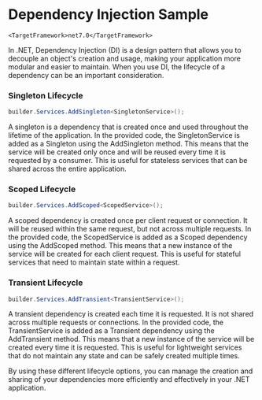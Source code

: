 # Dependency Injection Sample

```
<TargetFramework>net7.0</TargetFramework>
```

In .NET, Dependency Injection (DI) is a design pattern that allows you to decouple an object's creation and usage, making your application more modular and easier to maintain. When you use DI, the lifecycle of a dependency can be an important consideration.

### Singleton Lifecycle
```csharp
builder.Services.AddSingleton<SingletonService>();
```
A singleton is a dependency that is created once and used throughout the lifetime of the application. In the provided code, the SingletonService is added as a Singleton using the AddSingleton method. This means that the service will be created only once and will be reused every time it is requested by a consumer. This is useful for stateless services that can be shared across the entire application.


### Scoped Lifecycle
~~~csharp
builder.Services.AddScoped<ScopedService>();
~~~
A scoped dependency is created once per client request or connection. It will be reused within the same request, but not across multiple requests. In the provided code, the ScopedService is added as a Scoped dependency using the AddScoped method. This means that a new instance of the service will be created for each client request. This is useful for stateful services that need to maintain state within a request.

### Transient Lifecycle
~~~csharp
builder.Services.AddTransient<TransientService>();
~~~
A transient dependency is created each time it is requested. It is not shared across multiple requests or connections. In the provided code, the TransientService is added as a Transient dependency using the AddTransient method. This means that a new instance of the service will be created every time it is requested. This is useful for lightweight services that do not maintain any state and can be safely created multiple times.

By using these different lifecycle options, you can manage the creation and sharing of your dependencies more efficiently and effectively in your .NET application. 


